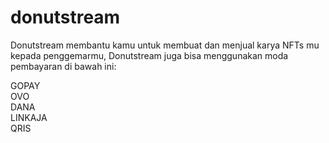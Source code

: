 # donutstream
Donutstream membantu kamu untuk membuat dan menjual karya NFTs mu kepada penggemarmu, Donutstream juga bisa menggunakan moda pembayaran di bawah ini:

GOPAY
<br>
OVO
<br>
DANA
<br>
LINKAJA
<br>
QRIS
